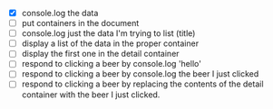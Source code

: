 - [x] console.log the data
- [ ] put containers in the document
- [ ] console.log just the data I'm trying to list (title)
- [ ] display a list of the data in the proper container
- [ ] display the first one in the detail container
- [ ] respond to clicking a beer by console.log 'hello'
- [ ] respond to clicking a beer by console.log the beer I just clicked
- [ ] respond to clicking a beer by replacing the contents of the detail container with the beer I just clicked.
